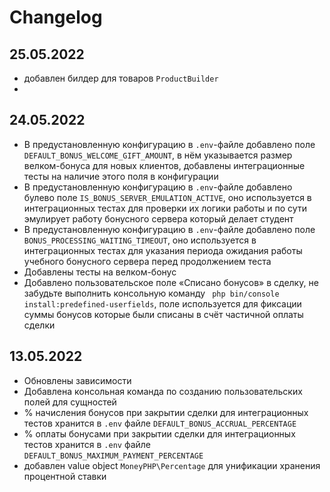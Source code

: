 # Changelog

## 25.05.2022
- добавлен билдер для товаров `ProductBuilder`
- 


## 24.05.2022

- В предустановленную конфигурацию в `.env`-файле добавлено поле `DEFAULT_BONUS_WELCOME_GIFT_AMOUNT`, в нём указывается размер велком-бонуса
  для новых клиентов, добавлены интеграционные тесты на наличие этого поля в конфигурации
- В предустановленную конфигурацию в `.env`-файле добавлено булево поле `IS_BONUS_SERVER_EMULATION_ACTIVE`, оно используется в
  интеграционных тестах для проверки их логики работы и по сути эмулирует работу бонусного сервера который делает студент
- В предустановленную конфигурацию в `.env`-файле добавлено поле `BONUS_PROCESSING_WAITING_TIMEOUT`, оно используется в
  интеграционных тестах для указания периода ожидания работы учебного бонусного сервера перед продолжением теста
- Добавлены тесты на велком-бонус
- Добавлено пользовательское поле «Списано бонусов» в сделку, не забудьте выполнить консольную
  команду ` php bin/console install:predefined-userfields`, поле используется для фиксации суммы бонусов которые были списаны в счёт
  частичной оплаты сделки

## 13.05.2022

- Обновлены зависимости
- Добавлена консольная команда по созданию пользовательских полей для сущностей
- % начисления бонусов при закрытии сделки для интеграционных тестов хранится в `.env` файле `DEFAULT_BONUS_ACCRUAL_PERCENTAGE`
- % оплаты бонусами при закрытии сделки для интеграционных тестов хранится в `.env` файле `DEFAULT_BONUS_MAXIMUM_PAYMENT_PERCENTAGE`
- добавлен value object `MoneyPHP\Percentage` для унификации хранения процентной ставки